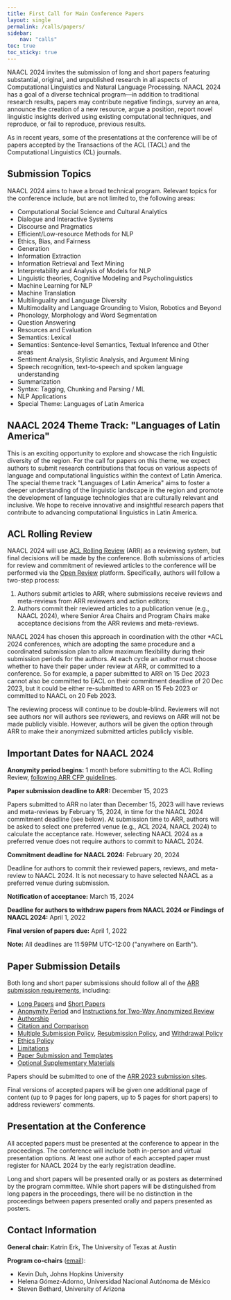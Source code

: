 ```yaml
---
title: First Call for Main Conference Papers
layout: single
permalink: /calls/papers/
sidebar:
    nav: "calls"
toc: true
toc_sticky: true
---
```


NAACL 2024 invites the submission of long and short papers featuring substantial, original, and unpublished research in all aspects of Computational Linguistics and Natural Language Processing. 
NAACL 2024 has a goal of a diverse technical program—in addition to traditional research results, papers may contribute negative findings, survey an area, announce the creation of a new resource, argue a position, report novel linguistic insights derived using existing computational techniques, and reproduce, or fail to reproduce, previous results.

As in recent years, some of the presentations at the conference will be of papers accepted by the Transactions of the ACL (TACL) and the Computational Linguistics (CL) journals.

## Submission Topics

NAACL 2024 aims to have a broad technical program. Relevant topics for the conference include, but are not limited to, the following areas:

* Computational Social Science and Cultural Analytics
* Dialogue and Interactive Systems
* Discourse and Pragmatics
* Efficient/Low-resource Methods for NLP
* Ethics, Bias, and Fairness
* Generation
* Information Extraction
* Information Retrieval and Text Mining
* Interpretability and Analysis of Models for NLP
* Linguistic theories, Cognitive Modeling and Psycholinguistics
* Machine Learning for NLP
* Machine Translation
* Multilinguality and Language Diversity
* Multimodality and Language Grounding to Vision, Robotics and Beyond
* Phonology, Morphology and Word Segmentation
* Question Answering
* Resources and Evaluation
* Semantics: Lexical
* Semantics: Sentence-level Semantics, Textual Inference and Other areas
* Sentiment Analysis, Stylistic Analysis, and Argument Mining
* Speech recognition, text-to-speech and spoken language understanding
* Summarization
* Syntax: Tagging, Chunking and Parsing / ML
* NLP Applications
* Special Theme: Languages of Latin America

## NAACL 2024 Theme Track: "Languages of Latin America"

This is an exciting opportunity to explore and showcase the rich linguistic diversity of the region. 
For the call for papers on this theme, we expect authors to submit research contributions that focus on various aspects of language and computational linguistics within the context of Latin America. 
The special theme track "Languages of Latin America" aims to foster a deeper understanding of the linguistic landscape in the region and promote the development of language technologies that are culturally relevant and inclusive. 
We hope to receive innovative and insightful research papers that contribute to advancing computational linguistics in Latin America.

## ACL Rolling Review

NAACL 2024 will use [ACL Rolling Review](https://aclrollingreview.org/cfp) (ARR) as a reviewing system, but final decisions will be made by the conference. 
Both submissions of articles for review and commitment of reviewed articles to the conference will be performed via the [Open Review](https://openreview.net) platform. 
Specifically, authors will follow a two-step process:

1. Authors submit articles to ARR, where submissions receive reviews and meta-reviews from ARR reviewers and action editors;
2. Authors commit their reviewed articles to a publication venue (e.g., NAACL 2024), where Senior Area Chairs and Program Chairs make acceptance decisions from the ARR reviews and meta-reviews.

NAACL 2024 has chosen this approach in coordination with the other *ACL 2024 conferences, which are adopting the same procedure and a coordinated submission plan to allow maximum flexibility during their submission periods for the authors. 
At each cycle an author must choose whether to have their paper under review at ARR, or committed to a conference. 
So for example, a paper submitted to ARR on 15 Dec 2023 cannot also be committed to EACL on their commitment deadline of 20 Dec 2023, but it could be either re-submitted to ARR on 15 Feb 2023 or committed to NAACL on 20 Feb 2023. 

The reviewing process will continue to be double-blind. Reviewers will not see authors nor will authors see reviewers, and reviews on ARR will not be made publicly visible. 
However, authors will be given the option through ARR to make their anonymized submitted articles publicly visible.

## Important Dates for NAACL 2024

**Anonymity period begins:** 1 month before submitting to the ACL Rolling Review, [following ARR CFP guidelines](https://aclrollingreview.org/cfp#anonymity-period).

**Paper submission deadline to ARR:** December 15, 2023

Papers submitted to ARR no later than December 15, 2023 will have reviews and meta-reviews by February 15, 2024, in time for the NAACL 2024 commitment deadline (see below). At submission time to ARR, authors will be asked to select one preferred venue (e.g., ACL 2024, NAACL 2024) to calculate the acceptance rate. However, selecting NAACL 2024 as a preferred venue does not require authors to commit to NAACL 2024.

**Commitment deadline for NAACL 2024:** February 20, 2024

Deadline for authors to commit their reviewed papers, reviews, and meta-review to NAACL 2024. It is not necessary to have selected NAACL as a preferred venue during submission.

**Notification of acceptance:** March 15, 2024

**Deadline for authors to withdraw papers from NAACL 2024 or Findings of NAACL 2024:** April 1, 2022

**Final version of papers due:** April 1, 2022

**Note:** All deadlines are 11:59PM UTC-12:00 ("anywhere on Earth").

## Paper Submission Details

Both long and short paper submissions should follow all of the [ARR submission requirements](https://aclrollingreview.org/cfp#paper-submission-information), including:

* [Long Papers](https://aclrollingreview.org/cfp#long-papers) and [Short Papers](https://aclrollingreview.org/cfp#short-papers)
* [Anonymity Period](https://aclrollingreview.org/cfp#anonymity-period) and [Instructions for Two-Way Anonymized Review](https://aclrollingreview.org/cfp#instructions-for-two-way-anonymized-review)
* [Authorship](https://aclrollingreview.org/cfp#authorship)
* [Citation and Comparison](https://aclrollingreview.org/cfp#citation-and-comparison)
* [Multiple Submission Policy](https://aclrollingreview.org/cfp#multiple-submission-policy), [Resubmission Policy](https://aclrollingreview.org/cfp#resubmission-policy), and [Withdrawal Policy](https://aclrollingreview.org/cfp#withdrawal-policy)
* [Ethics Policy](https://aclrollingreview.org/cfp#ethics-policy)
* [Limitations](https://aclrollingreview.org/cfp#limitations)
* [Paper Submission and Templates](https://aclrollingreview.org/cfp#paper-submission-and-templates)
* [Optional Supplementary Materials](https://aclrollingreview.org/cfp#optional-supplementary-materials-appendices-software-and-data)

Papers should be submitted to one of the [ARR 2023 submission sites](https://openreview.net/group?id=aclweb.org/ACL/ARR/2023).

Final versions of accepted papers will be given one additional page of content (up to 9 pages for long papers, up to 5 pages for short papers) to address reviewers’ comments.

## Presentation at the Conference

All accepted papers must be presented at the conference to appear in the proceedings. The conference will include both in-person and virtual presentation options. At least one author of each accepted paper must register for NAACL 2024 by the early registration deadline.

Long and short papers will be presented orally or as posters as determined by the program committee. While short papers will be distinguished from long papers in the proceedings, there will be no distinction in the proceedings between papers presented orally and papers presented as posters.

## Contact Information

**General chair:** Katrin Erk, The University of Texas at Austin

**Program co-chairs** ([email](mailto:naacl2024-programchairs@googlegroups.com)):

* Kevin Duh, Johns Hopkins University
* Helena Gómez-Adorno, Universidad Nacional Autónoma de México
* Steven Bethard, University of Arizona

